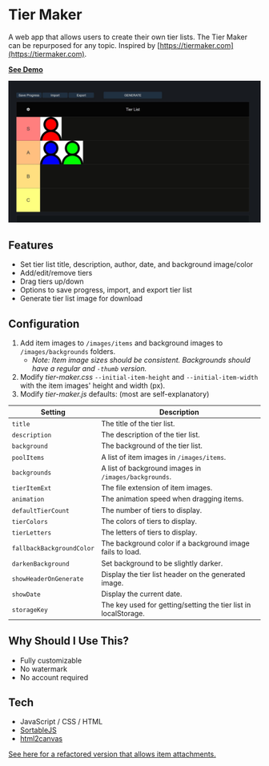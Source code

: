# Tier Maker

A web app that allows users to create their own tier lists. The Tier Maker can be repurposed for any topic. Inspired by [https://tiermaker.com](https://tiermaker.com).

**[See Demo](https://redraptor10.github.io/tier-maker/)**

![](/screenshot.jpg)

## Features
- Set tier list title, description, author, date, and background image/color
- Add/edit/remove tiers
- Drag tiers up/down
- Options to save progress, import, and export tier list
- Generate tier list image for download

## Configuration
1. Add item images to `/images/items` and background images to `/images/backgrounds` folders.
   - *Note: Item image sizes should be consistent. Backgrounds should have a regular and `-thumb` version.*
2. Modify *tier-maker.css* `--initial-item-height` and `--initial-item-width` with the item images' height and width (px).
3. Modify *tier-maker.js* defaults: (most are self-explanatory)

| Setting | Description |
| --- | --- |
| `title` | The title of the tier list. |
| `description` |The description of the tier list. |
| `background` | The background of the tier list. |
| `poolItems` | A list of item images in `/images/items`. |
| `backgrounds` | A list of background images in `/images/backgrounds`. |
| `tierItemExt` | The file extension of item images. |
| `animation` | The animation speed when dragging items. |
| `defaultTierCount` | The number of tiers to display. |
| `tierColors` | The colors of tiers to display. |
| `tierLetters` | The letters of tiers to display. |
| `fallbackBackgroundColor` | The background color if a background image fails to load. |
| `darkenBackground` | Set background to be slightly darker. |
| `showHeaderOnGenerate` | Display the tier list header on the generated image. |
| `showDate` | Display the current date. |
| `storageKey` | The key used for getting/setting the tier list in localStorage. |

## Why Should I Use This?
- Fully customizable
- No watermark
- No account required

## Tech
- JavaScript / CSS / HTML
- [SortableJS](https://sortablejs.github.io/Sortable/)
- [html2canvas](https://html2canvas.hertzen.com/)

[See here for a refactored version that allows item attachments.](https://github.com/RedRaptor10/Tier-Maker-MK1)
